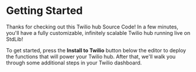 # Getting Started

Thanks for checking out this Twilio hub Source Code! In a few minutes, you'll have a fully customizable, infinitely scalable Twilio hub running live on StdLib!

To get started, press the __Install to Twilio__ button below the editor to deploy the functions that will power your Twilio hub. After that, we'll walk you through some additional steps in your Twilio dashboard.
